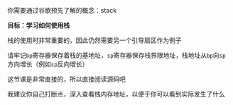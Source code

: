 你需要通过谷歌预先了解的概念：stack

**目标：学习如何使用栈**

栈的使用时非常重要的，因此仍然需要另一个引导扇区作为例子

请牢记`bp`寄存器保存着栈的基地址，`sp`寄存器保存栈界限地址，栈地址从`bp`向`sp`方向增长（例如`sp`反向增长）

这节课是非常直接的，所以直接阅读源码吧

我建议你自己打断点，深入查看栈内存地址，以便于你可以看到实际发生了什么